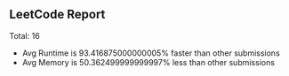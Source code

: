 ## LeetCode Report
Total:  16
* Avg Runtime is 93.416875000000005% faster than other submissions
* Avg Memory is 50.362499999999997% less than other submissions



